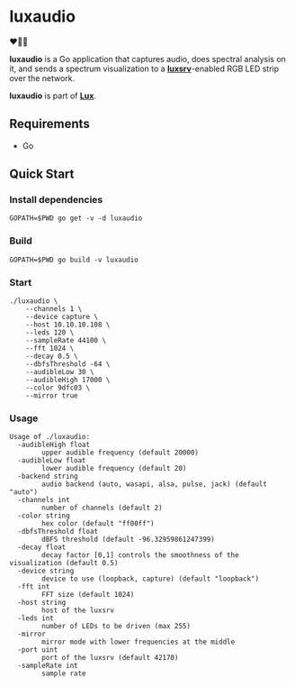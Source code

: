 # luxaudio
❤️💚💙

**luxaudio** is a Go application that captures audio, does spectral analysis 
on it, and sends a spectrum visualization to a **[luxsrv](https://github.com/ivkos/luxsrv)**-enabled RGB LED strip 
over the network.

**luxaudio** is part of **[Lux](https://github.com/ivkos/lux)**.


## Requirements
* Go

## Quick Start

### Install dependencies
`GOPATH=$PWD go get -v -d luxaudio`

### Build
`GOPATH=$PWD go build -v luxaudio`

### Start
```
./luxaudio \
    --channels 1 \
    --device capture \
    --host 10.10.10.108 \
    --leds 120 \
    --sampleRate 44100 \
    --fft 1024 \
    --decay 0.5 \
    --dbfsThreshold -64 \
    --audibleLow 30 \
    --audibleHigh 17000 \
    --color 9dfc03 \
    --mirror true
```

### Usage
```
Usage of ./luxaudio:
  -audibleHigh float
        upper audible frequency (default 20000)
  -audibleLow float
        lower audible frequency (default 20)
  -backend string
        audio backend (auto, wasapi, alsa, pulse, jack) (default "auto")
  -channels int
        number of channels (default 2)
  -color string
        hex color (default "ff00ff")
  -dbfsThreshold float
        dBFS threshold (default -96.32959861247399)
  -decay float
        decay factor [0,1] controls the smoothness of the visualization (default 0.5)
  -device string
        device to use (loopback, capture) (default "loopback")
  -fft int
        FFT size (default 1024)
  -host string
        host of the luxsrv
  -leds int
        number of LEDs to be driven (max 255)
  -mirror
        mirror mode with lower frequencies at the middle
  -port uint
        port of the luxsrv (default 42170)
  -sampleRate int
        sample rate
```
